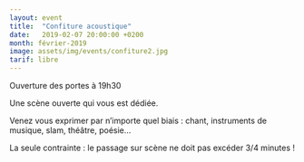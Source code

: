 ```yaml
---
layout: event
title:  "Confiture acoustique"
date:   2019-02-07 20:00:00 +0200
month: février-2019
image: assets/img/events/confiture2.jpg
tarif: libre
---
```


Ouverture des portes à 19h30  

Une scène ouverte qui vous est dédiée.

Venez vous exprimer par n’importe quel biais : chant, instruments de musique, slam, théâtre, poésie…  

La seule contrainte : le passage sur scène ne doit pas excéder 3/4 minutes !

